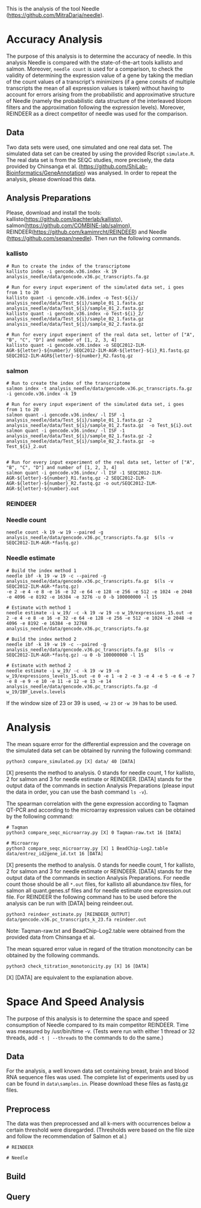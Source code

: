 This is the analysis of the tool Needle (https://github.com/MitraDarja/needle).

# Accuracy Analysis

The purpose of this analysis is to determine the accuracy of needle. In this analysis Needle is compared with the
state-of-the-art tools kallisto and salmon. Moreover, `needle count` is used for a comparison, to check the validity
of determining the expression value of a gene by taking the median of the count values of a transcript's minimizers
(if a gene consits of multiple transcripts the mean of all expression values is taken) without having to account for
errors arising from the probabilistic and approximative structure of Needle (namely the probabilistic data structure of
the interleaved bloom filters and the approximation following the expression levels).
Moreover, REINDEER as a direct competitor of needle was used for the comparison.

## Data
Two data sets were used, one simulated and one real data set. The simulated data set can be created by using the provided Rscript `simulate.R`.
The real data set is from the SEQC studies, more precisely, the data provided by Chinsanga et al. (https://github.com/ShiLab-Bioinformatics/GeneAnnotation) was analysed. In order to repeat the analysis, please download this data.

## Analysis Preparations

Please, download and install the tools: kallisto(https://github.com/pachterlab/kallisto), salmon(https://github.com/COMBINE-lab/salmon), REINDEER(https://github.com/kamimrcht/REINDEER) and Needle (https://github.com/seqan/needle).
Then run the following commands.

### kallisto

```
# Run to create the index of the transcriptome
kallisto index -i gencode.v36.index -k 19  analysis_needle/data/gencode.v36.pc_transcripts.fa.gz

# Run for every input experiment of the simulated data set, i goes from 1 to 20
kallisto quant -i gencode.v36.index -o Test-${i}/ analysis_needle/data/Test_${i}/sample_01_1.fasta.gz analysis_needle/data/Test_${i}/sample_01_2.fasta.gz
kallisto quant -i gencode.v36.index -o Test-${i}_2/ analysis_needle/data/Test_${i}/sample_02_1.fasta.gz analysis_needle/data/Test_${i}/sample_02_2.fasta.gz

# Run for every input experiment of the real data set, letter of ["A", "B", "C", "D"] and number of [1, 2, 3, 4]
kallisto quant -i gencode.v36.index -o SEQC2012-ILM-AGR-${letter}-${number}/ SEQC2012-ILM-AGR-${letter}-${i}_R1.fastq.gz SEQC2012-ILM-AGR${letter}-${number}_R2.fastq.gz
```

### salmon

```
# Run to create the index of the transcriptome
salmon index -t analysis_needle/data/gencode.v36.pc_transcripts.fa.gz -i gencode.v36.index -k 19

# Run for every input experiment of the simulated data set, i goes from 1 to 20
salmon quant -i gencode.v36.index/ -l ISF -1 analysis_needle/data/Test_${i}/sample_01_1.fasta.gz -2 analysis_needle/data/Test_${i}/sample_01_2.fasta.gz  -o Test_${i}.out
salmon quant -i gencode.v36.index/ -l ISF -1 analysis_needle/data/Test_${i}/sample_02_1.fasta.gz -2 analysis_needle/data/Test_${i}/sample_02_2.fasta.gz  -o Test_${i}_2.out


# Run for every input experiment of the real data set, letter of ["A", "B", "C", "D"] and number of [1, 2, 3, 4]
salmon quant -i gencode.v36.index/ -l ISF -1 SEQC2012-ILM-AGR-${letter}-${number}_R1.fastq.gz -2 SEQC2012-ILM-AGR-${letter}-${number}_R2.fastq.gz -o out/SEQC2012-ILM-AGR-${letter}-${number}.out
```

### REINDEER

### Needle count

```
needle count -k 19 -w 19 --paired -g analysis_needle/data/gencode.v36.pc_transcripts.fa.gz  $(ls -v SEQC2012-ILM-AGR-*fastq.gz)
```

### Needle estimate

```
# Build the index method 1
needle ibf -k 19 -w 19 -c --paired -g analysis_needle/data/gencode.v36.pc_transcripts.fa.gz  $(ls -v SEQC2012-ILM-AGR-*fastq.gz)
-e 2 -e 4 -e 8 -e 16 -e 32 -e 64 -e 128 -e 256 -e 512 -e 1024 -e 2048 -e 4096 -e 8192 -e 16384 -e 3276 -u 0 -b 100000000 -l 15

# Estimate with method 1
needle estimate -i w_19/ -c -k 19 -w 19 -o w_19/expressions_15.out -e 2 -e 4 -e 8 -e 16 -e 32 -e 64 -e 128 -e 256 -e 512 -e 1024 -e 2048 -e 4096 -e 8192 -e 16384 -e 32768 analysis_needle/data/gencode.v36.pc_transcripts.fa.gz

# Build the index method 2
needle ibf -k 19 -w 19 -c --paired -g analysis_needle/data/gencode.v36.pc_transcripts.fa.gz  $(ls -v SEQC2012-ILM-AGR-*fastq.gz) -u 0 -b 100000000 -l 15

# Estimate with method 2
needle estimate -i w_19/ -c -k 19 -w 19 -o w_19/expressions_levels_15.out -e 0 -e 1 -e 2 -e 3 -e 4 -e 5 -e 6 -e 7 -e 8 -e 9 -e 10 -e 11 -e 12 -e 13 -e 14  analysis_needle/data/gencode.v36.pc_transcripts.fa.gz -d w_19/IBF_Levels.levels
```

If the window size of 23 or 39 is used, `-w 23` or `-w 39` has to be used.

# Analysis

The mean square error for the differential expression and the coverage on the simulated data set can be obtained by running the following command:

```
python3 compare_simulated.py [X] data/ 40 [DATA]
```
[X] presents the method to analysis. 0 stands for needle count, 1 for kallisto, 2 for salmon and 3 for needle estimate or
REINDEER. [DATA] stands for the output data of the commands in section Analysis Preparations (please input the data in order, you can use the bash command `ls -v`).

The spearman correlation with the gene expression according to Taqman QT-PCR and according to the microarray expression
values can be obtained by the following command:

```
# Taqman
python3 compare_seqc_microarray.py [X] 0 Taqman-raw.txt 16 [DATA]

# Microarray
python3 compare_seqc_microarray.py [X] 1 BeadChip-Log2.table data/entrez_id2gene_id.txt 16 [DATA]
```

[X] presents the method to analysis. 0 stands for needle count, 1 for kallisto, 2 for salmon and 3 for needle estimate or
REINDEER. [DATA] stands for the output data of the commands in section Analysis Preparations. For needle count those should be
all `*.out` files, for kallisto all abundance.tsv files, for salmon all quant.genes.sf files and for needle estimate one expression.out file. For REINDEER the following command has to be used before the analysis can be run with [DATA] being reindeer.out.

```
python3 reindeer_estimate.py [REINDEER_OUTPUT] data/gencode.v36.pc_transcripts_k_23.fa reindeer.out
```

Note: Taqman-raw.txt and BeadChip-Log2.table were obtained from the provided data from Chinsanga et al.

The mean squared error value in regard of the titration monotoncity can be obtained by the following commands.

```
python3 check_titration_monotonicity.py [X] 16 [DATA]
```

[X] [DATA] are equivalent to the explanation above.

# Space And Speed Analysis

The purpose of this analysis is to determine the space and speed consumption of Needle compared to its main competitor
REINDEER.
Time was measured by /usr/bin/time -v. (Tests were run with either 1 thread or 32 threads, add `-t | --threads` to the
commands to do the same.)

## Data

For the analysis, a well known data set containing breast, brain and blood RNA sequence files was used. The complete list
of experiments used by us can be found in `data\samples.in`. Please download these files as fastq.gz files.

## Preprocess

The data was then preprocessed and all k-mers with occurrences below a certain threshold were disregarded. (Thresholds
were based on the file size and follow the recommendation of Salmon et al.)

```
# REINDEER

# Needle

```

## Build

## Query
